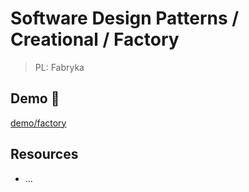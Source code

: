 # Software Design Patterns / Creational / Factory

> PL: Fabryka

## Demo 🎉

<a href="./demo/factory/">demo/factory</a>

## Resources

* ...
